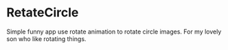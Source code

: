 # RetateCircle
Simple funny app use rotate animation to rotate circle images.
For my lovely son who like rotating things.
